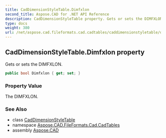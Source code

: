 ```yaml
---
title: CadDimensionStyleTable.Dimfxlon
second_title: Aspose.CAD for .NET API Reference
description: CadDimensionStyleTable property. Gets or sets the DIMFXLON
type: docs
weight: 380
url: /net/aspose.cad.fileformats.cad.cadtables/caddimensionstyletable/dimfxlon/
---
```

## CadDimensionStyleTable.Dimfxlon property

Gets or sets the DIMFXLON.

```csharp
public bool Dimfxlon { get; set; }
```

### Property Value

The DIMFXLON.

### See Also

* class [CadDimensionStyleTable](../)
* namespace [Aspose.CAD.FileFormats.Cad.CadTables](../../caddimensionstyletable/)
* assembly [Aspose.CAD](../../../)


